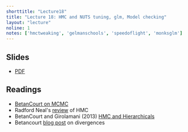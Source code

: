 ```yaml
---
shorttitle: "Lecture18"
title: "Lecture 18: HMC and NUTS tuning, glm, Model checking"
layout: "lecture"
noline: 1
notes: ['hmctweaking', 'gelmanschools', 'speedoflight', 'monksglm']
---
```


## Slides

- [PDF](../slides/lecture18.pdf)

## Readings

- [BetanCourt on MCMC](https://arxiv.org/pdf/1701.02434.pdf)
- Radford Neal's [review](https://arxiv.org/pdf/1206.1901.pdf) of HMC
- BetanCourt and Girolamani (2013) [HMC and Hierarchicals](https://arxiv.org/abs/1312.0906)
- Betancourt [blog post](http://mc-stan.org/documentation/case-studies/divergences_and_bias.html) on divergences
